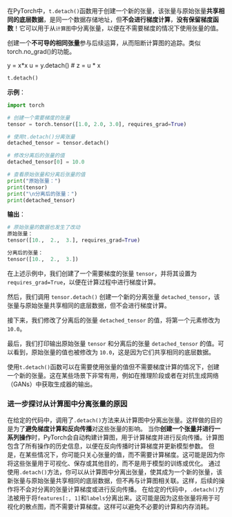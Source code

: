 在PyTorch中，`t.detach()`函数用于创建一个新的张量，该张量与原始张量**共享相同的底层数据**，是同一个数据存储地址，但**不会进行梯度计算**，**没有保留梯度函数**！它可以用于从`计算图`中分离张量，以便在不需要梯度的情况下使用张量的值。

创建一个**不可导的相同张量**参与后续运算，从而阻断计算图的追踪。类似torch.no_grad()的功能。

y = x\*x
u = y.detach()    # 
z = u \* x
```python
t.detach()
```
**示例**：
```python
import torch

# 创建一个需要梯度的张量
tensor = torch.tensor([1.0, 2.0, 3.0], requires_grad=True)

# 使用t.detach()分离张量
detached_tensor = tensor.detach()

# 修改分离后的张量的值
detached_tensor[0] = 10.0

# 查看原始张量和分离后张量的值
print("原始张量：")
print(tensor)
print("\n分离后的张量：")
print(detached_tensor)
```

**输出**：
```python
# 原始张量的数据也发生了改动
原始张量：
tensor([10.,  2.,  3.], requires_grad=True)

分离后的张量：
tensor([10.,  2.,  3.])
```

在上述示例中，我们创建了一个需要梯度的张量 `tensor`，并将其设置为 `requires_grad=True`，以便在计算过程中进行梯度计算。

然后，我们调用 `tensor.detach()` 创建一个新的分离张量 `detached_tensor`，该张量与原始张量共享相同的底层数据，但不会进行梯度计算。

接下来，我们修改了分离后的张量 `detached_tensor` 的值，将第一个元素修改为 `10.0`。

最后，我们打印输出原始张量 `tensor` 和分离后的张量 `detached_tensor` 的值。可以看到，原始张量的值也被修改为 `10.0`，这是因为它们共享相同的底层数据。

使用`t.detach()`函数可以在需要使用张量的值但不需要梯度计算的情况下，创建一个新的张量。这在某些场景下非常有用，例如在推理阶段或者在对抗生成网络（GANs）中获取生成器的输出。

### 进一步探讨从计算图中分离张量的原因
在给定的代码中，调用了`.detach()`方法来从计算图中分离出张量。这样做的目的是为了**避免梯度计算和反向传播**对这些张量的影响。
当你**创建一个张量并进行一系列操作**时，PyTorch会自动构建计算图，用于计算梯度并进行反向传播。计算图包含了所有操作的历史信息，以便在反向传播时计算梯度并更新模型参数。
但是，在某些情况下，你可能只关心张量的值，而不需要计算梯度。这可能是因为你将这些张量用于可视化、保存或其他目的，而不是用于模型的训练或优化。
通过使用`.detach()`方法，你可以从计算图中分离出张量，使其成为一个新的张量，该新张量与原始张量共享相同的底层数据，但不再与计算图相关联。这样，后续的操作将不会对分离的张量计算梯度或进行反向传播。
在给定的代码中，`.detach()`方法被用于将`features[:, 1]`和`labels`分离出来。这可能是因为这些张量将用于可视化的散点图，而不需要计算梯度。这样可以避免不必要的计算和内存消耗。
